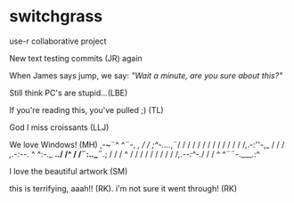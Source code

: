 # switchgrass

use-r collaborative project

New text testing commits (JR) again

When James says jump, we say: *"Wait a minute, are you sure about this?"*

Still think PC's are stupid...(LBE)

If you're reading this, you've pulled ;) (TL)

God I miss croissants (LLJ)

We love Windows! (MH) ,-\~¨\^ \^¨-, *, / / ;\^-.*...,¨/ / / / / / / / / / / / / /,.-:''-,\_ / / / *,.-:--.* \^ \^:-.\_ **../ /\^ / /¨:..\_¨**.; / / / \^ / / / / / / / / / /*,.--:\^-.*/ / / \^ \^¨¨-.\_\_\_.:\^

I love the beautiful artwork (SM)

this is terrifying, aaah!! (RK).
i'm not sure it went through! (RK)

